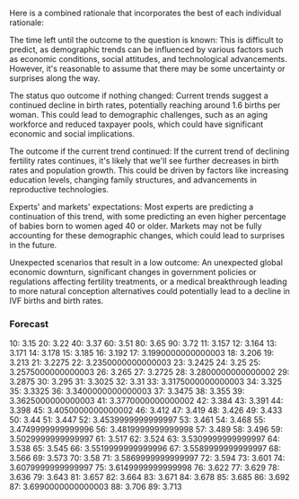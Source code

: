 Here is a combined rationale that incorporates the best of each individual rationale:

The time left until the outcome to the question is known: This is difficult to predict, as demographic trends can be influenced by various factors such as economic conditions, social attitudes, and technological advancements. However, it's reasonable to assume that there may be some uncertainty or surprises along the way.

The status quo outcome if nothing changed: Current trends suggest a continued decline in birth rates, potentially reaching around 1.6 births per woman. This could lead to demographic challenges, such as an aging workforce and reduced taxpayer pools, which could have significant economic and social implications.

The outcome if the current trend continued: If the current trend of declining fertility rates continues, it's likely that we'll see further decreases in birth rates and population growth. This could be driven by factors like increasing education levels, changing family structures, and advancements in reproductive technologies.

Experts' and markets' expectations: Most experts are predicting a continuation of this trend, with some predicting an even higher percentage of babies born to women aged 40 or older. Markets may not be fully accounting for these demographic changes, which could lead to surprises in the future.

Unexpected scenarios that result in a low outcome: An unexpected global economic downturn, significant changes in government policies or regulations affecting fertility treatments, or a medical breakthrough leading to more natural conception alternatives could potentially lead to a decline in IVF births and birth rates.

### Forecast

10: 3.15
20: 3.22
40: 3.37
60: 3.51
80: 3.65
90: 3.72
11: 3.157
12: 3.164
13: 3.171
14: 3.178
15: 3.185
16: 3.192
17: 3.1990000000000003
18: 3.206
19: 3.213
21: 3.2275
22: 3.2350000000000003
23: 3.2425
24: 3.25
25: 3.2575000000000003
26: 3.265
27: 3.2725
28: 3.2800000000000002
29: 3.2875
30: 3.295
31: 3.3025
32: 3.31
33: 3.3175000000000003
34: 3.325
35: 3.3325
36: 3.3400000000000003
37: 3.3475
38: 3.355
39: 3.3625000000000003
41: 3.3770000000000002
42: 3.384
43: 3.391
44: 3.398
45: 3.4050000000000002
46: 3.412
47: 3.419
48: 3.426
49: 3.433
50: 3.44
51: 3.447
52: 3.4539999999999997
53: 3.461
54: 3.468
55: 3.4749999999999996
56: 3.4819999999999998
57: 3.489
58: 3.496
59: 3.5029999999999997
61: 3.517
62: 3.524
63: 3.5309999999999997
64: 3.538
65: 3.545
66: 3.5519999999999996
67: 3.5589999999999997
68: 3.566
69: 3.573
70: 3.58
71: 3.5869999999999997
72: 3.594
73: 3.601
74: 3.6079999999999997
75: 3.6149999999999998
76: 3.622
77: 3.629
78: 3.636
79: 3.643
81: 3.657
82: 3.664
83: 3.671
84: 3.678
85: 3.685
86: 3.692
87: 3.6990000000000003
88: 3.706
89: 3.713